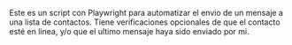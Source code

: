 Este es un script con Playwright para automatizar el envio de un mensaje a una lista de contactos.
Tiene verificaciones opcionales de que el contacto esté en linea, y/o que el ultimo mensaje haya sido enviado por mi.
